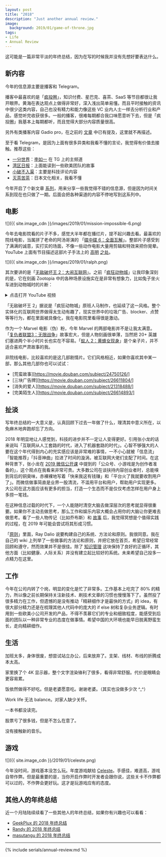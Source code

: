 ```yaml
---
layout: post
title: "2018"
description: "Just another annual review."
image:
  background: 2019/01/game-of-throne.jpg
tags: 
- Life
- Annual Review
---
```


这可能是一篇非常平淡的年终总结，因为在写的时候我并没有先想好要表达什么。

<!--more-->

## 新内容

今年的信息源主要是播客和 Telegram。

播客中最喜欢的是「[疯投圈][crazy-podcast]」，知识付费、星巴克、喜茶、SaaS 等节目都很让我开眼界。黄海在表达观点上做得非常好，深入浅出简单易懂。而且平时接触的资讯中很少这类内容，自己也没有精力和能力像这些 VC 业内人士一样去分析行业和产品，感觉听完收获很多。一般的播客，很难每期都合我口味愿意听下去，但是「疯投圈」我基本上每期都听，而且觉得大部分内容质量很高。

另外有类播客内容 Gadio pro，在之前的 [文章][gadio-pro] 中已有提及，这里就不再描述。

至于看 Telegram，是因为上面有很多异类和我看不懂的言论，我觉得有价值去接触。推荐这些：

* [一分世界][yifenshijie-tg]：[李如一][liruyi] 在 TG 上的主频道
* [湾区日报][wanqu-tg]：上面能读到一些欧美团队的故事
* [小破不入渠][xiaopo-tg]：主要是科技评论内容
* [灭茶苦茶][miechakucha-tg]：日本文化相关，我看不懂

今年开启了个新文章 [系列][quality-content-series]，用来分享一些我觉得不错的信息源，但是因为时间关系到现在也只做了一期。后面会把各种渠道的内容不停地写到这系列中。

[crazy-podcast]: https://crazy.capital/
[yifenshijie-tg]: https://t.me/yifenshijie
[liruyi]: https://blog.yitianshijie.net/
[wanqu-tg]: https://t.me/wanqu_official
[xiaopo-tg]: https://t.me/forwardlikehell
[miechakucha-tg]: https://t.me/miechakucha
[gadio-pro]: /recommend-content-vol-1/
[quality-content-series]: /tags/#Quality%20Content

## 电影

![]({{ site.image_cdn }}/images/2019/01/mission-impossible-6.png)

今年去电影院看的片子不多，感觉大半年都在播烂片，提不起兴趣去看。最喜欢的院线电影，当属拼了老命的阿汤哥演的 「[碟中碟 6：全面瓦解][mission-impossible-6-douban]」。整部片子感受到了满满的诚意，实打实的场面，不像一些动作电影大量用剪辑和特效来把你晃晕。YouTube 上面有节目描述这部片子手法上的 [高明][action-movie-revolution-1] [之处][action-movie-revolution-2]。

![]({{ site.image_cdn }}/images/2019/01/ralph.png)

其次要讲的是「[无敌破坏王 2：大闹互联网][ralph-breaks-the-internet-douban]」。之前「[疯狂动物城][zootopia-douban]」让我印象深刻的是，它在刻画 Zootopia 中的各种场景设施实在是非常有想象力，比如兔子坐火车进到动物城时的片断：

<details>
  <summary>点击打开 YouTube 视频</summary>
  <iframe width="560" height="315" src="https://www.youtube.com/embed/R5Bds2GcCdk?start=14" frameborder="0" allow="accelerometer; autoplay; encrypted-media; gyroscope; picture-in-picture" allowfullscreen></iframe>
</details>

「无敌破坏王 2」据说是「疯狂动物城」原班人马制作，也延续了这一风格。整个实体化的互联网世界做得太生动有趣了，现实世界中的垃圾广告、blocker、点赞等等行为，都在里面被具像化，我在电影院里看得很是激动。

作为一个 Marvel 电影（伪）粉，今年 Marvel 的两部电影并不是让我太满意。「[复仇者联盟3：无限战争][avengers-douban]」故事宏大，但是人物刻画很单薄，当然把 20+ 英雄们塞进两个半小时片长也实在不容易。「[蚁人 2：黄蜂女现身][antman-douban]」是个亲子片，并不适合喜欢严肃故事的我。

非院线电影，比较喜欢的是这几部剧情片。它们风格相近，如果你喜欢其中某一部，那么其他几部你也可以试试：

* [荒蛮故事][https://movie.douban.com/subject/24750126/]
* [三块广告牌][https://movie.douban.com/subject/26611804/]
* [消失的爱人][https://movie.douban.com/subject/21318488/]
* [完美陌生人][https://movie.douban.com/subject/26614893/]

[mission-impossible-6-douban]: https://movie.douban.com/subject/26336252/
[action-movie-revolution-1]: https://www.youtube.com/watch?v=F1HHIsKtTvM
[action-movie-revolution-2]: https://www.youtube.com/watch?v=nyo8FC-mipo
[ralph-breaks-the-internet-douban]: https://movie.douban.com/subject/20438964/
[zootopia-douban]: https://movie.douban.com/subject/25662329/
[avengers-douban]: https://movie.douban.com/subject/24773958/
[antman-douban]: https://movie.douban.com/subject/26636712/

## 扯淡

写年终总结的一大意义是，认真回顾下过去一年做了什么，理清其中意义所在，以免麻木地奔跑却忘了方向。

2018 年明显地让人感觉到，科技的进步并不一定让人变得更好。引用张小龙的话来说叫「互联网从人工套路的时代，进入了机器套路的时代」。心智不够强大的人要在这个年代得到内心的充实感应该是非常难的事情，一不小心就被「信息流」「智能推荐」「抖音神曲」拉进了时间的漩涡，被互联网大佬们支配了时间。在这种背景下，张小龙在 [2019 微信公开课][wechat-2019-open] 中提到的「公众号、小游戏是为创作者准备的」，这个观点在我看来非常可贵。大多数公司在谈扶持内容创业者时，总能嗅到背后的铜臭味，赤裸裸地写着「快来我这有钱赚」和「平台火了我就要收割用户了」。而微信做事简直是业界一股清流，不滥用平台和用户，帮助用户实现更多。大公司在这方面应该有更多的担当，打造一个生态而不是仅仅考虑怎样在用户身上多捞一笔钱。

在这种信息过载的时代下，一个人能随时清空大脑去做深层次的思考就显得很重要。如果你不主动去做思考，那么工作和娱乐内容大概会占用你的大脑让你更难去做思考。看了一些人物传记（比如乔布斯）和 [故事][zhihu-meditation-story] 后，我觉得冥想是个值得实践的过程，在 2019 年可能会尝试将其形成习惯。

「[原则][principle]」里面，Ray Dalio 说要构建自己的系统、方法论和原则。我很同意。我在自己的 wiki 上列举了一些做事的方法论和原则，并把它放在首页，希望日常经常回顾和遵守，然而效果并不是很佳。除了 [知识管理][wiki] 这块保持了良好的正循环，其他方面（比如健康、人际关系）并没有建立起比较好的系统。未来希望自己投多一点精力在这里。

[wechat-2019-open]: https://v.qq.com/x/cover/u8pu8q0wmq0fv8a.html
[zhihu-meditation-story]: https://www.zhihu.com/question/24361064/answer/543466320
[principle]: https://book.douban.com/subject/27608239/
[wiki]: https://wiki.zhiheng.io/

## 工作

今年在公司内转了个岗，明显的变化是忙了非常多。工作基本上吃完了 80% 的精力，所以像之前长期保持关注新技术、刷技术文章的习惯也慢慢落下了。虽然投了很多精力在工作，但遗憾的是没有推动「精耕细作才是最快的方式」的 idea，有很大部分精力还是在梳理其他人代码中的庞大的 if else 树和复杂业务逻辑。有时用到一些欧美小公司开发的产品，不得不羡慕它们的专业和细致程度，能感受到后面的团队以一种非常专业的态度在做事情。希望中国的大环境也能早日脱离野蛮生长，走向精耕细作。

## 生活

加班太多，身体很废，想尝试站立办公，后来放弃了。支架、线材、布线的折腾成本太高。

家里换了个 4K 显示器，整个文字渲染锋利了很多，看得非常舒服。代价是眼睛会更容易累。

饭依然做得不好吃。但是老婆愿意吃。谢谢老婆。（其实也没做多少次 ^_^）

Work life 无法 balance。对家人缺少关怀。

一本书都没读完。

股票亏了很多钱，但是不怎么在意了。

没有接触新的音乐。

## 游戏

![]({{ site.image_cdn }}/2019/01/celeste.png)

今年没时间，游戏基本没怎么玩。年度游戏献给 [Celeste][celeste-steam]。手感佳，难道高，游戏自带作弊。但是最重要的是，当你开启作弊时开发者会跟你说，这些关卡不作弊都可以过的，不作弊会更好玩。这才是玩游戏应有的态度。

[celeste-steam]: https://store.steampowered.com/app/504230/Celeste/

## 其他人的年终总结

近一个月陆陆续续看了一些其他人的年终总结，如果你有兴趣也可以看看：

* [GeekPlux 的 2018 年终总结][geek-plux-annual-review]
* [Randy 的 2018 年终总结][randy-annual-review]
* [masutangu 的 2018 年终总结][masutangu-annual-review]

[geek-plux-annual-review]: https://geekplux.com/2019/01/05/2018-summary
[randy-annual-review]: https://lutaonan.com/blog/2018-summary/
[masutangu-annual-review]: http://masutangu.com/2018/12/28/2018-review/

---

{% include serials/annual-review.md %}
